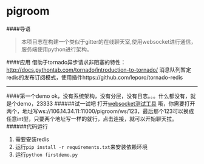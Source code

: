 # pigroom
####导语
>本项目志在构建一个类似于gitter的在线聊天室,使用websocket进行通信，服务端使用python进行架构。

####应用
借助于tornado异步请求非阻塞的特性：http://docs.pythontab.com/tornado/introduction-to-tornado/
消息队列暂定redis的发布订阅模式，使用插件https://github.com/leporo/tornado-redis
***
####第一个demo
ok，没有系统架构，没有分层，没有日志。。。什么都没有，就是个demo，23333
######试一试吧
打开[websocket测试工具](http://www.blue-zero.com/WebSocket/)
哦，你需要打开两个，地址写ws://106.14.34.11:11000/pigroom/ws/123，最后那个123可以换成任意int型，只要两个地址写一样的就行，点击连接，就可以开始聊天拉。
######代码运行
1. 需要安装redis
2. 运行`pip install -r requirements.txt`来安装依赖环境
3. 运行`python firstdemo.py`